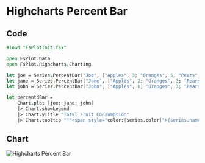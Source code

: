 Highcharts Percent Bar
======================

Code
----

```fsharp
#load "FsPlotInit.fsx"

open FsPlot.Data
open FsPlot.Highcharts.Charting

let joe = Series.PercentBar("Joe", ["Apples", 3; "Oranges", 5; "Pears", 2; "Bananas", 2])
let jane = Series.PercentBar("Jane", ["Apples", 2; "Oranges", 3; "Pears", 1; "Bananas", 3])
let john = Series.PercentBar("John", ["Apples", 1; "Oranges", 3; "Pears", 4; "Bananas", 4])

let percentdBar =
    Chart.plot [joe; jane; john]
    |> Chart.showLegend
    |> Chart.yTitle "Total Fruit Consumption"
    |> Chart.tooltip """<span style="color:{series.color}">{series.name}</span>: <b>{point.percentage:.1f}%</b><br/>"""
```
Chart
-----

![Highcharts Percent Bar](https://raw.github.com/TahaHachana/FsPlot/master/screenshots/HighchartsPercentBar.PNG)